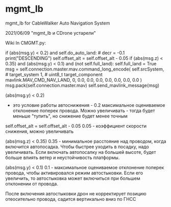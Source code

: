 # mgmt_lb
mgmt_lb for CableWalker Auto Navigation System

2021/06/09 "mgmt_lb и CDrone устарели"

Wiki
In CMGMT.py:

if (abs(msg.y) < 0.2) and self.do_auto_land:
    # decr = -0.1
    print("DESCENDING")
    self.offset_alt = self.offset_alt - 0.05
    if (abs(msg.z) < 0.35) and (abs(msg.y) < 0.1) and (not self.full_land):
        self.full_land = True
        msg = self.connection.master.mav.command_long_encode(
            self.srcSystem,  # target_system
            1,  # uint8_t target_component
            mavlink.MAV_CMD_NAV_LAND,
            0,
            0.0, 0.0, 0.0, 0.0, 0.0, 0.0,
            0.0
        )
        msg.pack(self.connection.master.mav)
        self.send_mavlink_message(msg)

(abs(msg.y) < 0.2)
- это условие работы автоснижения - 0.2 максимальное оцениваемое отклонение поперек провода. Можно увеличивать - тогда будет меньше "тупить", но снижение будет менее точным

self.offset_alt = self.offset_alt - 0.05
0.05 - коэффициент скорости снижения, можно увеличивать

(abs(msg.z) < 0.35)
0.35 - минимальное расстояние над проводом, когда включится автопосадка. Чтобы быстрее уходить в посадку, надо увеличивать. Если включать автопосалку на большей высоте, будет больше влиять ветер и неустойчивость платформы.

(abs(msg.y) < 0.1)
0.1 - максимальное оцениваемое отклонение поперек провода, чтобы активировался режим автостыковки. Если его увеличить, то автостыковка может включиться при большем отклонении от провода.

После включения автостыковки дрон не корректирует позицию отеосительно провода, садится вертикально вниз по ГНСС
